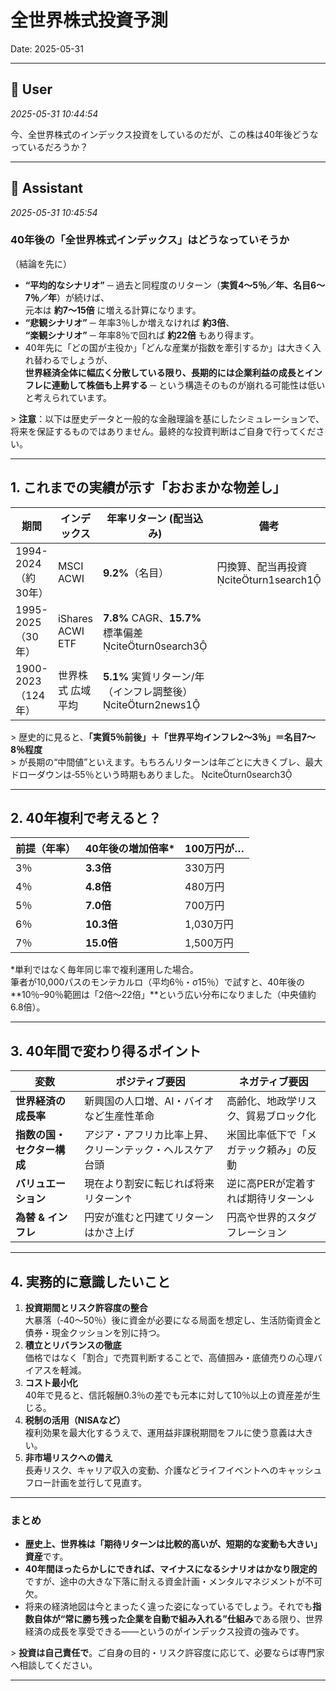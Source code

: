 # 全世界株式投資予測

Date: 2025-05-31

---

## 👤 User
*2025-05-31 10:44:54*

今、全世界株式のインデックス投資をしているのだが、この株は40年後どうなっているだろうか？

---

## 🤖 Assistant
*2025-05-31 10:45:54*

### 40年後の「全世界株式インデックス」はどうなっていそうか  
（結論を先に）  
- **“平均的なシナリオ”** ─ 過去と同程度のリターン（**実質4～5％／年、名目6～7％／年**）が続けば、  
  元本は **約7～15倍** に増える計算になります。  
- **“悲観シナリオ”** ─ 年率3％しか増えなければ **約3倍**、  
  **“楽観シナリオ”** ─ 年率8％で回れば **約22倍** もあり得ます。  
- 40年先に「どの国が主役か」「どんな産業が指数を牽引するか」は大きく入れ替わるでしょうが、  
  **世界経済全体に幅広く分散している限り、長期的には企業利益の成長とインフレに連動して株価も上昇する** ─ という構造そのものが崩れる可能性は低いと考えられています。  

&gt; **注意**：以下は歴史データと一般的な金融理論を基にしたシミュレーションで、将来を保証するものではありません。最終的な投資判断はご自身で行ってください。  

---

## 1. これまでの実績が示す「おおまかな物差し」

| 期間 | インデックス | 年率リターン (配当込み) | 備考 |
|------|--------------|-------------------------|------|
| 1994-2024（約30年） | MSCI ACWI | **9.2%**（名目） | 円換算、配当再投資 citeturn1search1 |
| 1995-2025（30年） | iShares ACWI ETF | **7.8%** CAGR、**15.7%** 標準偏差 citeturn0search3 |
| 1900-2023（124年） | 世界株式 広域平均 | **5.1%** 実質リターン/年（インフレ調整後） citeturn2news1 |

&gt; 歴史的に見ると、**「実質5％前後」＋「世界平均インフレ2～3％」＝名目7～8％程度**  
&gt; が長期の“中間値”といえます。もちろんリターンは年ごとに大きくブレ、最大ドローダウンは‐55％という時期もありました。 citeturn0search3

---

## 2. 40年複利で考えると？

| 前提（年率） | 40年後の増加倍率* | 100万円が… |
|--------------|------------------|------------|
| 3％ | **3.3倍** | 330万円 |
| 4％ | **4.8倍** | 480万円 |
| 5％ | **7.0倍** | 700万円 |
| 6％ | **10.3倍**| 1,030万円 |
| 7％ | **15.0倍**| 1,500万円 |

*単利ではなく毎年同じ率で複利運用した場合。  
筆者が10,000パスのモンテカルロ（平均6％・σ15％）で試すと、40年後の**10％–90％範囲は「2倍～22倍」**という広い分布になりました（中央値約6.8倍）。  

---

## 3. 40年間で変わり得るポイント

| 変数 | ポジティブ要因 | ネガティブ要因 |
|------|----------------|----------------|
| **世界経済の成長率** | 新興国の人口増、AI・バイオなど生産性革命 | 高齢化、地政学リスク、貿易ブロック化 |
| **指数の国・セクター構成** | アジア・アフリカ比率上昇、クリーンテック・ヘルスケア台頭 | 米国比率低下で「メガテック頼み」の反動 |
| **バリュエーション** | 現在より割安に転じれば将来リターン↑ | 逆に高PERが定着すれば期待リターン↓ |
| **為替 & インフレ** | 円安が進むと円建てリターンはかさ上げ | 円高や世界的スタグフレーション |

---

## 4. 実務的に意識したいこと

1. **投資期間とリスク許容度の整合**  
   大暴落（‐40～50％）後に資金が必要になる局面を想定し、生活防衛資金と債券・現金クッションを別に持つ。  
2. **積立とリバランスの徹底**  
   価格ではなく「割合」で売買判断することで、高値掴み・底値売りの心理バイアスを軽減。  
3. **コスト最小化**  
   40年で見ると、信託報酬0.3％の差でも元本に対して10％以上の資産差が生じる。  
4. **税制の活用（NISAなど）**  
   複利効果を最大化するうえで、運用益非課税期間をフルに使う意義は大きい。  
5. **非市場リスクへの備え**  
   長寿リスク、キャリア収入の変動、介護などライフイベントへのキャッシュフロー計画を並行して見直す。  

---

### まとめ

- **歴史上、世界株は「期待リターンは比較的高いが、短期的な変動も大きい」資産**です。  
- **40年間ほったらかしにできれば、マイナスになるシナリオはかなり限定的**ですが、途中の大きな下落に耐える資金計画・メンタルマネジメントが不可欠。  
- 将来の経済地図は今とまったく違った姿になっているでしょう。それでも**指数自体が“常に勝ち残った企業を自動で組み入れる”仕組み**である限り、世界経済の成長を享受できる――というのがインデックス投資の強みです。  

&gt; **投資は自己責任で**。ご自身の目的・リスク許容度に応じて、必要ならば専門家へ相談してください。

---
